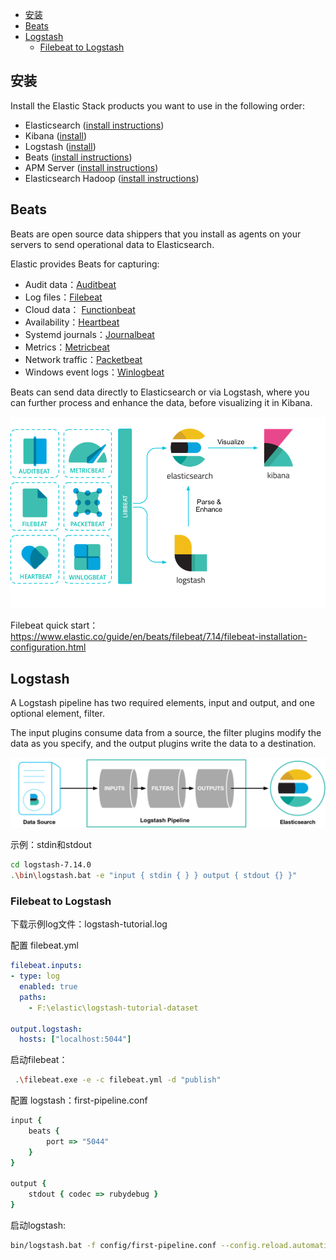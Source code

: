 - [安装](#安装)
- [Beats](#beats)
- [Logstash](#logstash)
  - [Filebeat to Logstash](#filebeat-to-logstash)

## 安装

Install the Elastic Stack products you want to use in the following order:

- Elasticsearch ([install instructions](https://www.elastic.co/guide/en/elasticsearch/reference/7.14/install-elasticsearch.html))
- Kibana ([install](https://www.elastic.co/guide/en/kibana/7.14/install.html))
- Logstash ([install](https://www.elastic.co/guide/en/logstash/7.14/installing-logstash.html))
- Beats ([install instructions](https://www.elastic.co/guide/en/beats/libbeat/7.14/getting-started.html))
- APM Server ([install instructions](https://www.elastic.co/guide/en/apm/server/7.14/installing.html))
- Elasticsearch Hadoop ([install instructions](https://www.elastic.co/guide/en/elasticsearch/hadoop/7.14/install.html))

## Beats

Beats are open source data shippers that you install as agents on your servers to send operational data to Elasticsearch.

Elastic provides Beats for capturing:

- Audit data：[Auditbeat](https://www.elastic.co/beats/auditbeat)
- Log files：[Filebeat](https://www.elastic.co/products/beats/filebeat)
- Cloud data： [Functionbeat](https://www.elastic.co/products/beats/functionbeat)
- Availability：[Heartbeat](https://www.elastic.co/products/beats/heartbeat)
- Systemd journals：[Journalbeat](https://www.elastic.co/downloads/beats/journalbeat)
- Metrics：[Metricbeat](https://www.elastic.co/products/beats/metricbeat)
- Network traffic：[Packetbeat](https://www.elastic.co/products/beats/packetbeat)
- Windows event logs：[Winlogbeat](https://www.elastic.co/products/beats/winlogbeat)

Beats can send data directly to Elasticsearch or via Logstash, where you can further process and enhance the data, before visualizing it in Kibana.

![beats-plateform](img/beats-platform.png)

Filebeat quick start：<https://www.elastic.co/guide/en/beats/filebeat/7.14/filebeat-installation-configuration.html>

## Logstash

A Logstash pipeline has two required elements, input and output, and one optional element, filter.

The input plugins consume data from a source, the filter plugins modify the data as you specify, and the output plugins write the data to a destination.

![logstash-pipeline](img/basic_logstash_pipeline.png)

示例：stdin和stdout

```sh
cd logstash-7.14.0
.\bin\logstash.bat -e "input { stdin { } } output { stdout {} }"
```

### Filebeat to Logstash

下载示例log文件：logstash-tutorial.log

配置 filebeat.yml

```yml
filebeat.inputs:
- type: log
  enabled: true
  paths:
    - F:\elastic\logstash-tutorial-dataset

output.logstash:
  hosts: ["localhost:5044"]
```

启动filebeat：

```sh
 .\filebeat.exe -e -c filebeat.yml -d "publish"
```

配置 logstash：first-pipeline.conf

```ruby
input {
    beats {
        port => "5044"
    }
}

output {
    stdout { codec => rubydebug }
}
```

启动logstash:

```sh
bin/logstash.bat -f config/first-pipeline.conf --config.reload.automatic
```

